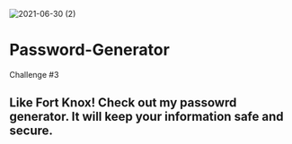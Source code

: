 ![2021-06-30 (2)](https://user-images.githubusercontent.com/83742550/124044221-e996bc80-d9da-11eb-93ba-0540376eb27a.png)
# Password-Generator
Challenge #3
##  Like Fort Knox!  Check out my passowrd generator.  It will keep your information safe and secure.  
